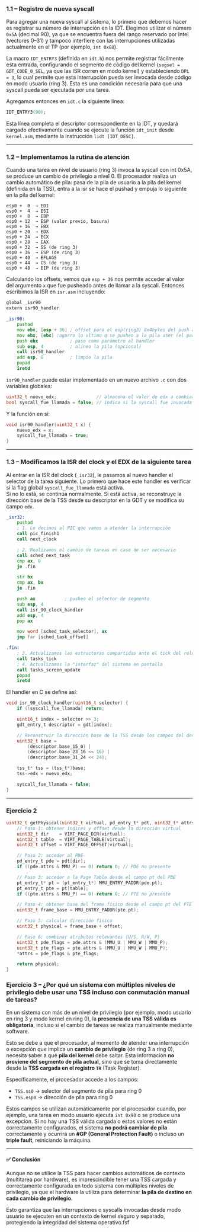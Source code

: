 ### 1.1 – Registro de nueva syscall

Para agregar una nueva syscall al sistema, lo primero que debemos hacer es registrar su número de interrupción en la IDT. Elegimos utilizar el número `0x5A` (decimal 90), ya que se encuentra fuera del rango reservado por Intel (vectores 0–31) y tampoco interfiere con las interrupciones utilizadas actualmente en el TP (por ejemplo, `int 0x88`).

La macro `IDT_ENTRY3` (definida en `idt.h`) nos permite registrar fácilmente esta entrada, configurando el segmento de código del kernel (`segsel = GDT_CODE_0_SEL`, ya que las ISR corren en modo kernel) y estableciendo `DPL = 3`, lo cual permite que esta interrupción pueda ser invocada desde código en modo usuario (ring 3). Esta es una condición necesaria para que una syscall pueda ser ejecutada por una tarea.

Agregamos entonces en `idt.c` la siguiente línea:

```c
IDT_ENTRY3(90);
```

Esta línea completa el descriptor correspondiente en la IDT, y quedará cargado efectivamente cuando se ejecute la función `idt_init` desde `kernel.asm`, mediante la instrucción `lidt [IDT_DESC]`.

---

### 1.2 – Implementamos la rutina de atención

Cuando una tarea en nivel de usuario (ring 3) invoca la syscall con int 0x5A, se produce un cambio de privilegio a nivel 0. El procesador realiza un cambio automático de pila: pasa de la pila de usuario a la pila del kernel (definida en la TSS), entra a la isr se hace el pushad y empuja lo siguiente en la pila del kernel:

```
esp0 +  0  → EDI  
esp0 +  4  → ESI
esp0 +  8  → EBP
esp0 + 12  → ESP (valor previo, basura)
esp0 + 16  → EBX
esp0 + 20  → EDX
esp0 + 24  → ECX
esp0 + 28  → EAX
esp0 + 32  → SS (de ring 3)
esp0 + 36  → ESP (de ring 3)
esp0 + 40  → EFLAGS
esp0 + 44  → CS (de ring 3)
esp0 + 48  → EIP (de ring 3)
```

Calculando los offsets, vemos que `esp + 36` nos permite acceder al valor del argumento `x` que fue pusheado antes de llamar a la syscall. Entonces escribimos la ISR en `isr.asm` incluyendo:

```asm
global _isr90
extern isr90_handler

_isr90:
    pushad
    mov ebx, [esp + 36] ; offset para el esp(ring3) 8x4bytes del push add, + 1x4 del SS
    mov ebx, [ebx] ;agarro lo ultimo q se pusheo a la pila user (el param)
    push ebx            ; paso como parámetro al handler
    sub esp, 4          ; alineo la pila (opcional)
    call isr90_handler
    add esp, 8          ; limpio la pila
    popad
    iretd
```

`isr90_handler` puede estar implementado en un nuevo archivo `.c` con dos variables globales:

```c
uint32_t nuevo_edx;               // almacena el valor de edx a cambiar en la siguiente tarea
bool syscall_fue_llamada = false; // indica si la syscall fue invocada
```

Y la función en sí:

```c
void isr90_handler(uint32_t x) {
    nuevo_edx = x;
    syscall_fue_llamada = true;
}
```

---

### 1.3 – Modificamos la ISR del clock y el EDX de la siguiente tarea

Al entrar en la ISR del clock (`_isr32`), le pasamos al nuevo handler el selector de la tarea siguiente. Lo primero que hace este handler es verificar si la flag global `syscall_fue_llamada` está activa.  
Si no lo está, se continúa normalmente. Si está activa, se reconstruye la dirección base de la TSS desde su descriptor en la GDT y se modifica su campo `edx`.

```asm
_isr32:
    pushad
    ; 1. Le decimos al PIC que vamos a atender la interrupción
    call pic_finish1
    call next_clock

    ; 2. Realizamos el cambio de tareas en caso de ser necesario
    call sched_next_task
    cmp ax, 0
    je .fin

    str bx
    cmp ax, bx
    je .fin

    push ax           ; pusheo el selector de segmento
    sub esp, 4
    call isr_90_clock_handler
    add esp, 4
    pop ax

    mov word [sched_task_selector], ax
    jmp far [sched_task_offset]

.fin:
    ; 3. Actualizamos las estructuras compartidas ante el tick del reloj
    call tasks_tick
    ; 4. Actualizamos la "interfaz" del sistema en pantalla
    call tasks_screen_update
    popad
    iretd
```

El handler en C se define así:

```c
void isr_90_clock_handler(uint16_t selector) {
    if (!syscall_fue_llamada) return;

    uint16_t index = selector >> 3;
    gdt_entry_t descriptor = gdt[index];

    // Reconstruir la dirección base de la TSS desde los campos del descriptor
    uint32_t base =
        (descriptor.base_15_0) |
        (descriptor.base_23_16 << 16) |
        (descriptor.base_31_24 << 24);

    tss_t* tss = (tss_t*)base;
    tss->edx = nuevo_edx;

    syscall_fue_llamada = false;
}
```

---
### Ejercicio 2
```c
uint32_t getPhysical(uint32_t virtual, pd_entry_t* pdt, uint32_t* attrs) {
    // Paso 1: obtener índices y offset desde la dirección virtual
    uint32_t dir    = VIRT_PAGE_DIR(virtual);
    uint32_t table  = VIRT_PAGE_TABLE(virtual);
    uint32_t offset = VIRT_PAGE_OFFSET(virtual);

    // Paso 2: acceder al PDE
    pd_entry_t pde = pdt[dir];
    if ((pde.attrs & MMU_P) == 0) return 0; // PDE no presente

    // Paso 3: acceder a la Page Table desde el campo pt del PDE
    pt_entry_t* pt = (pt_entry_t*) MMU_ENTRY_PADDR(pde.pt);
    pt_entry_t pte = pt[table];
    if ((pte.attrs & MMU_P) == 0) return 0; // PTE no presente

    // Paso 4: obtener base del frame físico desde el campo pt del PTE
    uint32_t frame_base = MMU_ENTRY_PADDR(pte.pt);

    // Paso 5: calcular dirección física
    uint32_t physical = frame_base + offset;

    // Paso 6: combinar atributos relevantes (U/S, R/W, P)
    uint32_t pde_flags = pde.attrs & (MMU_U | MMU_W | MMU_P);
    uint32_t pte_flags = pte.attrs & (MMU_U | MMU_W | MMU_P);
    *attrs = pde_flags & pte_flags;

    return physical;
}
```

### Ejercicio 3 – ¿Por qué un sistema con múltiples niveles de privilegio debe usar una TSS incluso con conmutación manual de tareas?

En un sistema con más de un nivel de privilegio (por ejemplo, modo usuario en ring 3 y modo kernel en ring 0), la **presencia de una TSS válida es obligatoria**, incluso si el cambio de tareas se realiza manualmente mediante software.

Esto se debe a que el procesador, al momento de atender una interrupción o excepción que implica un **cambio de privilegio** (de ring 3 a ring 0), necesita saber a qué **pila del kernel** debe saltar. Esta información **no proviene del segmento de pila actual**, sino que se toma directamente desde la **TSS cargada en el registro `TR`** (Task Register).

Específicamente, el procesador accede a los campos:

- `TSS.ss0` → selector del segmento de pila para ring 0  
- `TSS.esp0` → dirección de pila para ring 0

Estos campos se utilizan automáticamente por el procesador cuando, por ejemplo, una tarea en modo usuario ejecuta `int 0x90` o se produce una excepción. Si no hay una TSS válida cargada o estos valores no están correctamente configurados, el sistema **no podrá cambiar de pila** correctamente y ocurrirá un **#GP (General Protection Fault)** o incluso un **triple fault**, reiniciando la máquina.

---

#### ✅ Conclusión

Aunque no se utilice la TSS para hacer cambios automáticos de contexto (multitarea por hardware), es imprescindible tener una TSS cargada y correctamente configurada en todo sistema con múltiples niveles de privilegio, ya que el hardware la utiliza para determinar **la pila de destino en cada cambio de privilegio**.

Esto garantiza que las interrupciones o syscalls invocadas desde modo usuario se ejecuten en un contexto de kernel seguro y separado, protegiendo la integridad del sistema operativo.fsf